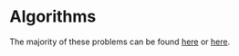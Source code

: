 # Algorithms
The majority of these problems can be found [here](https://www.hackerrank.com/domains/tutorials/cracking-the-coding-interview) or [here](https://www.hackerrank.com/domains/algorithms/warmup).
